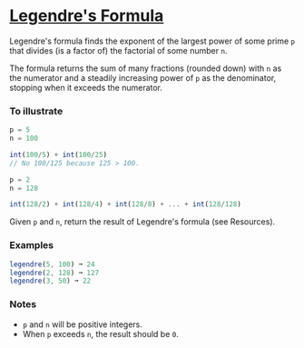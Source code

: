# [Legendre's Formula](https://en.wikipedia.org/wiki/Legendre%27s_formula)

Legendre's formula finds the exponent of the largest power of some prime `p` that divides (is a factor of) the factorial of some number `n`.

The formula returns the sum of many fractions (rounded down) with `n` as the numerator and a steadily increasing power of `p` as the denominator, stopping when it exceeds the numerator.

### To illustrate
```js
p = 5
n = 100

int(100/5) + int(100/25)
// No 100/125 because 125 > 100.
```
```js
p = 2
n = 128

int(128/2) + int(128/4) + int(128/8) + ... + int(128/128)
```
Given `p` and `n`, return the result of Legendre's formula (see Resources).

### Examples
```js
legendre(5, 100) ➞ 24
legendre(2, 128) ➞ 127
legendre(3, 50) ➞ 22
```

### Notes
- `p` and `n` will be positive integers.
- When `p` exceeds `n`, the result should be `0`.
